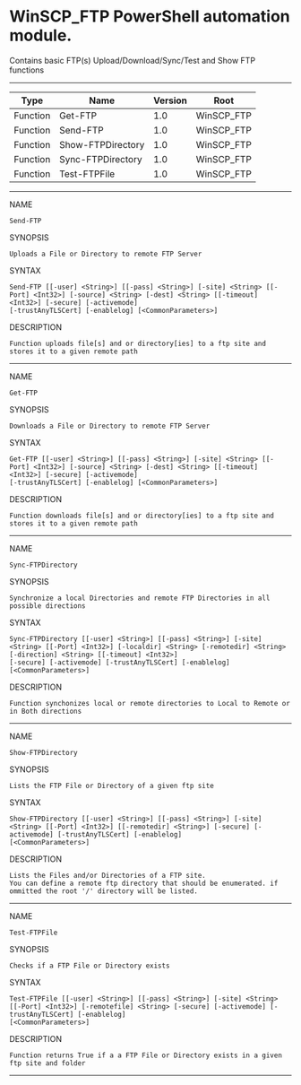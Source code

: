 # WinSCP_FTP PowerShell automation module.

Contains basic FTP(s) Upload/Download/Sync/Test and Show FTP functions
----------- -----------------------------------------------------------
Type        |    Name                  |     Version  |    Root        |
------------|--------------------------|--------------|----------------|
Function    |    Get-FTP               |        1.0   |     WinSCP_FTP |
Function    |    Send-FTP              |        1.0   |     WinSCP_FTP |
Function    |    Show-FTPDirectory     |        1.0   |     WinSCP_FTP |
Function    |    Sync-FTPDirectory     |        1.0   |     WinSCP_FTP |
Function    |    Test-FTPFile          |        1.0   |     WinSCP_FTP |

----------------------------------------------------------------------------------------------------------------------------------------
NAME
    
    Send-FTP

SYNOPSIS
    
    Uploads a File or Directory to remote FTP Server


SYNTAX
    
    Send-FTP [[-user] <String>] [[-pass] <String>] [-site] <String> [[-Port] <Int32>] [-source] <String> [-dest] <String> [[-timeout] <Int32>] [-secure] [-activemode]
    [-trustAnyTLSCert] [-enablelog] [<CommonParameters>]


DESCRIPTION
    
    Function uploads file[s] and or directory[ies] to a ftp site and stores it to a given remote path

----------------------------------------------------------------------------------------------------------------------------------------

NAME
    
    Get-FTP

SYNOPSIS
    
    Downloads a File or Directory to remote FTP Server


SYNTAX
    
    Get-FTP [[-user] <String>] [[-pass] <String>] [-site] <String> [[-Port] <Int32>] [-source] <String> [-dest] <String> [[-timeout] <Int32>] [-secure] [-activemode]
    [-trustAnyTLSCert] [-enablelog] [<CommonParameters>]


DESCRIPTION
    
    Function downloads file[s] and or directory[ies] to a ftp site and stores it to a given remote path

----------------------------------------------------------------------------------------------------------------------------------------

NAME
    
    Sync-FTPDirectory

SYNOPSIS
    
    Synchronize a local Directories and remote FTP Directories in all possible directions


SYNTAX
    
    Sync-FTPDirectory [[-user] <String>] [[-pass] <String>] [-site] <String> [[-Port] <Int32>] [-localdir] <String> [-remotedir] <String> [-direction] <String> [[-timeout] <Int32>]
    [-secure] [-activemode] [-trustAnyTLSCert] [-enablelog] [<CommonParameters>]


DESCRIPTION
    
    Function synchonizes local or remote directories to Local to Remote or in Both directions

----------------------------------------------------------------------------------------------------------------------------------------

NAME
    
    Show-FTPDirectory

SYNOPSIS
    
    Lists the FTP File or Directory of a given ftp site


SYNTAX
    
    Show-FTPDirectory [[-user] <String>] [[-pass] <String>] [-site] <String> [[-Port] <Int32>] [[-remotedir] <String>] [-secure] [-activemode] [-trustAnyTLSCert] [-enablelog]
    [<CommonParameters>]


DESCRIPTION
    
    Lists the Files and/or Directories of a FTP site.
    You can define a remote ftp directory that should be enumerated. if ommitted the root '/' directory will be listed.

----------------------------------------------------------------------------------------------------------------------------------------

NAME
    
    Test-FTPFile

SYNOPSIS
    
    Checks if a FTP File or Directory exists


SYNTAX
    
    Test-FTPFile [[-user] <String>] [[-pass] <String>] [-site] <String> [[-Port] <Int32>] [-remotefile] <String> [-secure] [-activemode] [-trustAnyTLSCert] [-enablelog]
    [<CommonParameters>]


DESCRIPTION
    
    Function returns True if a a FTP File or Directory exists in a given ftp site and folder

----------------------------------------------------------------------------------------------------------------------------------------
